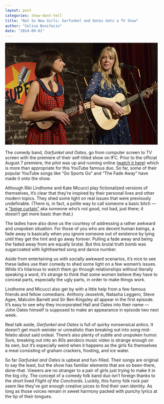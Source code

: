 ```yaml
---
layout: post
categories: show-dont-tell
title: "Not So New Girls: Garfunkel and Oates Gets a TV Show"
author: "Celina Bonifacio"
date: "2014-09-01"
---
```


[![Garfunkel and Oates Season 1](images/Garfunkel_Oates.jpg)](http://www.thehighscreen.com/wp-content/uploads/2014/08/Garfunkel_Oates.jpg)

The comedy band, _Garfunkel and Oates_, go from computer screen to TV screen with the premiere of their self-titled show on IFC. Prior to the official August 7 premiere, the pilot was up and running online ([watch it here](http://bcove.me/9mpfxu9n)) which is more than appropriate for this YouTube famous duo. So far, some of their popular YouTube songs like “Go Sports Go” and “The Fade Away” have made it onto the show.

Although Riki Lindhome and Kate Micucci play fictionalized versions of themselves, it’s clear that they’re inspired by their personal lives and other modern topics. They shed some light on real issues that were previously undefinable. (There is, in fact, a polite way to call someone a basic bitch — a ["beige curtain"](http://www.albashow.com/entertainment-shqip-garfunkel-and-oates-talk-new-ifc-show-beige-curtains-and-not-smoking-weed-with-their-fans/) aka someone who’s not good, not bad, just there; it doesn’t get more basic than that.)

The ladies have also done us the courtesy of addressing a rather awkward and unspoken situation. For those of you who are decent human beings, a fade away is basically when you ignore someone out of existence by lying until they get the hint and go away forever. Pulling a fade away and being the faded away from are equally brutal. But this brutal truth bomb was sugarcoated with lighthearted song and dance number.

Aside from entertaining us with socially awkward scenarios, it’s nice to see these ladies use their comedy to shed some light on a few women’s issues. While it’s hilarious to watch them go through relationships without literally speaking a word, it’s strange to think that some women believe they have to conceal parts, especially the ugly parts, in order to make things work.

Lindhome and Micucci also get by with a little help from a few famous friends and fellow comedians. Anthony Jesselnik, Natasha Leggero, Steve Agee, Malcolm Barrett and Sir Ben Kingsley all appear in the first episode. It’s easy to see why they incorporated Hall and Oates into their name — John Oates himself is supposed to make an appearance in episode two next week.

Real talk aside, _Garfunkel and Oates_ is full of quirky nonsensical antics. It doesn’t get much weirder or unrealistic than breaking out into song mid-felatio about said ordeal. There’s also plenty of subtle and unspoken humor. Sure, breaking out into an 80s aerobics music video is strange enough on its own, but it’s especially weird when it happens as the girls fix themselves a meal consisting of graham crackers, frosting, and ice water.

So far _Garfunkel and Oates_ is upbeat and fun-filled. Their songs are original to say the least, but the show has familiar elements that are so been-there, done-that. Viewers are no stranger to a pair of girls just trying to make it in the big city. The concept of a comedy folk band duo isn’t foreign thanks to the short lived _Flight of the Conchords_. Luckily, this funny folk rock pair seem like they’ve got enough creative juices to find their own identity. As long as those voices remain in sweet harmony packed with punchy lyrics at the tip of their tongues.

 